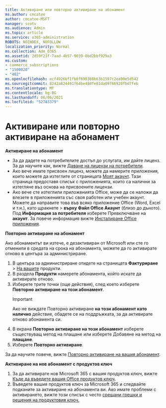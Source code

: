 ```yaml
---
title: Активиране или повторно активиране на абонамент
ms.author: cmcatee
author: cmcatee-MSFT
manager: scotv
ms.audience: Admin
ms.topic: article
ms.service: o365-administration
ROBOTS: NOINDEX, NOFOLLOW
localization_priority: Normal
ms.collection: Adm_O365
ms.assetid: 2d59f23f-7aad-4b57-9039-0bd2bbf929a3
ms.custom:
- commerce_subscriptions
- "1500028"
- "482"
ms.openlocfilehash: ecf4926bf1fb8f698388b63b1597c2ea90e5d542
ms.sourcegitcommit: 8242a824491f64be48dfe81da09766920fbd7feb
ms.translationtype: MT
ms.contentlocale: bg-BG
ms.lasthandoff: 06/06/2021
ms.locfileid: "52783379"
---
```

# <a name="activate-or-reactivate-a-subscription"></a>Активиране или повторно активиране на абонамент

**Активиране на абонамент**

- За да дадете на потребителите достъп до услугата, им дайте лиценз. За да научите как, вижте [Даване на лицензи на потребители](/microsoft-365/admin/manage/assign-licenses-to-users).
- Ако вече имате присвоен лиценз, можете да намерите приложения, които можете да изтеглите от страницата [Моят акаунт](https://portal.office.com/account/#installs). Тази страница предоставя списък с приложенията, които са налични за изтегляне въз основа на присвоените лицензи.
- Ако вече сте изтеглили приложенията Office, може да се наложи да влезете в приложенията със своя работен или учебен акаунт. Можете да направите това във всяко приложение Office (Word, Excel и т.н.), като щракнете   >  **върху Файл Office Акаунт** (близо до дъното). Под **Информация за потребителя** изберете Превключване на **акаунт**. За повече информация вижте [Инсталиране Office приложения](/microsoft-365/admin/setup/install-applications).

**Повторно активиране на абонамент**

Ако абонаментът ви изтече, е дезактивиран от Microsoft или сте го отменили в средата на срока на абонамента, можете да го активирате отново в центъра за администриране.
  
1. В центъра за администриране отидете на страницата **Фактуриране**  >  [На вашите](https://go.microsoft.com/fwlink/p/?linkid=842054) продукти.
2. В раздела **Продукти** намерете абонамента, който искате да активирате отново.
3. Изберете трите точки (още действия), след което изберете **Повторно активиране на този абонамент**.
    > [!IMPORTANT]
    > Ако не виждате Повторно активиране **на този абонамент като налично** действие, обадете се на поддръжката, за да активирате отново абонамента си. [](https://go.microsoft.com/fwlink/p/?linkid=518322)
4. В екрана **Повторно активиране на този абонамент** изберете съществуващ метод на плащане или изберете Добавяне на метод на **плащане**.
5. Изберете **Повторно активиране**.

За да научите повече, вижте [Повторно активиране на вашия абонамент](/microsoft-365/commerce/subscriptions/reactivate-your-subscription).

**Активиране на нов абонамент с продуктов ключ**

1. За да активирате нов Microsoft 365 с вашия продуктов ключ, вижте [Къде да въведете вашия Office продуктов ключ](https://support.office.com/article/where-to-enter-your-office-product-key-0a82e5ae-739e-4b92-a6f4-2ec780c185db).
2. Въведете вашия продуктов ключ за Microsoft 365 и следвайте подканите за активиране на абонамента ви. Ако имате проблеми с активирането, вижте този списък с често [срещани грешки и решения на продуктовия ключ.](/microsoft-365/commerce/product-key-errors-and-solutions)